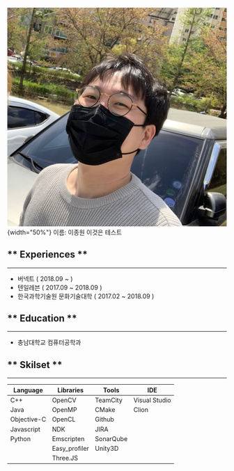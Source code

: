 ![Jongwon Lee](imgs/profile.jpg){width="50%"}
이름: 이종원
이것은 테스트

## ** Experiences **
---

- 버넥트 ( 2018.09 ~ )
- 텐일레븐 ( 2017.09 ~ 2018.09 )
- 한국과학기술원 문화기술대학 ( 2017.02 ~ 2018.09 )

## ** Education **
---

- 충남대학교 컴퓨터공학과

## ** Skilset **
---
| Language   | Libraries    |    Tools  |    IDE        |
|   ---      |   ---        |    ---    |  ---        |
| C++        | OpenCV       | TeamCity  | Visual Studio |
| Java       | OpenMP       | CMake     | Clion
| Objective-C| OpenCL       | Github    |
| Javascript | NDK          | JIRA      |
| Python     | Emscripten   | SonarQube |
|            | Easy_profiler|  Unity3D  |
|            | Three.JS     |  |
